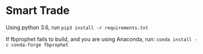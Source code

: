 # Smart Trade
Using python 3.6, run 
`pip3 install -r requirements.txt`

If fbprophet fails to build, and you are using Anaconda, run:
`conda install -c conda-forge fbprophet`